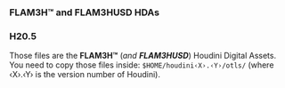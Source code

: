 ### FLAM3H™ and FLAM3HUSD HDAs ###
### H20.5 ###

Those files are the **FLAM3H™** (_and **FLAM3HUSD**_) Houdini Digital Assets.</br>
You need to copy those files inside: `$HOME/houdini‹X›.‹Y›/otls/` (where ‹X›.‹Y› is the version number of Houdini).